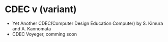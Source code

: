 # CDEC v (variant)
- Yet Another CDEC(Computer Design Education Computer) by S. Kimura and A. Kannomata
- CDEC Voyeger, comming soon